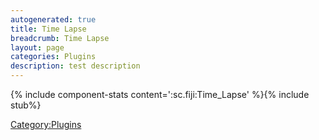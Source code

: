 ```yaml
---
autogenerated: true
title: Time Lapse
breadcrumb: Time Lapse
layout: page
categories: Plugins
description: test description
---
```


{% include component-stats content=':sc.fiji:Time\_Lapse' %}{% include stub%}


[Category:Plugins](Category_Plugins "wikilink")
